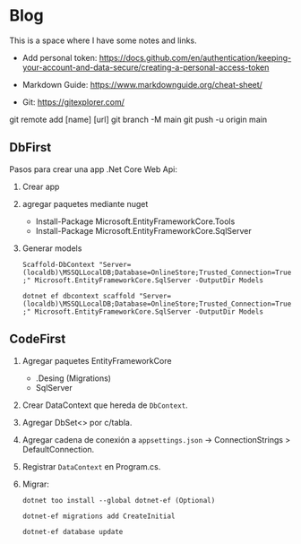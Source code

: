 # Blog
This is a space where I have some notes and links.

- Add personal token: 
      https://docs.github.com/en/authentication/keeping-your-account-and-data-secure/creating-a-personal-access-token
- Markdown Guide: 
     https://www.markdownguide.org/cheat-sheet/

- Git: https://gitexplorer.com/


git remote add [name] [url]
git branch -M main
git push -u origin main


## DbFirst
Pasos para crear una app .Net Core Web Api:

1. Crear app
2. agregar paquetes mediante nuget
	
	-	Install-Package Microsoft.EntityFrameworkCore.Tools
	-	Install-Package Microsoft.EntityFrameworkCore.SqlServer

3. Generar models

	`Scaffold-DbContext "Server=(localdb)\MSSQLLocalDB;Database=OnlineStore;Trusted_Connection=True;" Microsoft.EntityFrameworkCore.SqlServer -OutputDir Models` 
	
	`dotnet ef dbcontext scaffold "Server=(localdb)\MSSQLLocalDB;Database=OnlineStore;Trusted_Connection=True;" Microsoft.EntityFrameworkCore.SqlServer -OutputDir Models`



## CodeFirst
1. Agregar paquetes EntityFrameworkCore
	- .Desing (Migrations)
	- SqlServer 
	
2. Crear DataContext que hereda de `DbContext`.
3. Agregar DbSet<> por c/tabla.
4. Agregar cadena de conexión a `appsettings.json` -> ConnectionStrings > DefaultConnection.
5. Registrar `DataContext` en Program.cs.
6. Migrar:

	`dotnet too install --global dotnet-ef (Optional)`  
	
	`dotnet-ef migrations add CreateInitial`  	
	
	`dotnet-ef database update`  	
